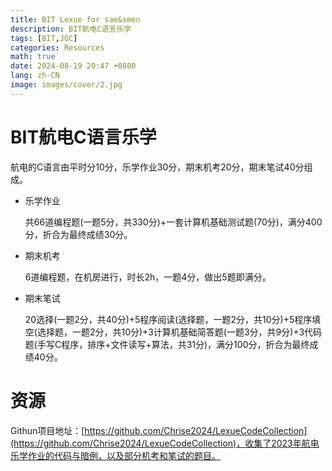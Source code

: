 ```yaml
---
title: BIT Lexue for sae&smen
description: BIT航电C语言乐学
tags: [BIT,JGC]
categories: Resources
math: true
date: 2024-08-19 20:47 +0800
lang: zh-CN
image: images/cover/2.jpg
--- 
```


# BIT航电C语言乐学

航电的C语言由平时分10分，乐学作业30分，期末机考20分，期末笔试40分组成。

- 乐学作业

  共66道编程题(一题5分，共330分)+一套计算机基础测试题(70分)，满分400分，折合为最终成绩30分。

- 期末机考

  6道编程题，在机房进行，时长2h，一题4分，做出5题即满分。

- 期末笔试

  20选择(一题2分，共40分)+5程序阅读(选择题，一题2分，共10分)+5程序填空(选择题，一题2分，共10分)+3计算机基础简答题(一题3分，共9分)+3代码题(手写C程序，排序+文件读写+算法，共31分)，满分100分，折合为最终成绩40分。

# 资源

Githun项目地址：[https://github.com/Chrise2024/LexueCodeCollection](https://github.com/Chrise2024/LexueCodeCollection)，收集了2023年航电乐学作业的代码与暗例，以及部分机考和笔试的题目。